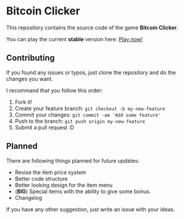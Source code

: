 # Bitcoin Clicker

This repository contains the source code of the game **Bitcoin Clicker**.

You can play the current **stable** version here: [Play now!](https://julianyaman.github.io/bitcoinClicker/index.html)


## Contributing

If you found any issues or typos, just clone the repository and do the changes you want.

I recommand that you follow this order:

1. Fork it!
2. Create your feature branch: `git checkout -b my-new-feature`
3. Commit your changes: `git commit -am 'Add some feature'`
4. Push to the branch: `git push origin my-new-feature`
5. Submit a pull request :D

## Planned

There are following things planned for future updates:

- Revise the item price system
- Better code structure
- Better looking design for the item menu
- (**BIG**) Special items with the ability to give some bonus.
- Changelog

If you have any other suggestion, just write an issue with your ideas.
